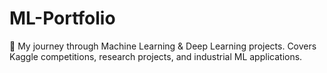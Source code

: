 # ML-Portfolio
 🚀 My journey through Machine Learning & Deep Learning projects. Covers Kaggle competitions, research projects, and industrial ML applications.
